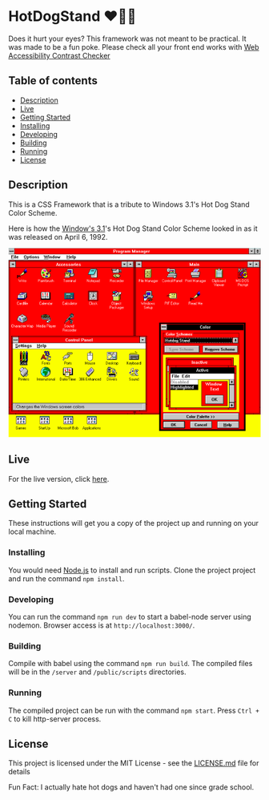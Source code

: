 # HotDogStand ❤️🌭💛
Does it hurt your eyes? This framework was not meant to be practical. It was made to be a fun poke. Please check all your front end works with [Web Accessibility Contrast Checker](https://webaim.org/resources/contrastchecker/)

## Table of contents
* [Description](#description)
* [Live](#live)
* [Getting Started](#getting-started)
* [Installing](#installing)
* [Developing](#developing)
* [Building](#building)
* [Running](#running)
* [License](#license)

## Description 
This is a CSS Framework that is a tribute to Windows 3.1's Hot Dog Stand Color Scheme.

Here is how the [Window's 3.1](https://en.wikipedia.org/wiki/Windows_3.1x "Wikipedia for Window's 3.1")'s Hot Dog Stand Color Scheme looked in as it was released on April 6, 1992.

![Window's 3.1 Hot Dog Theme](HotDogThemebyWindows3.1.png "Hot Dog Theme Inspiration")

## Live
For the live version, click [here](https://stephaniecherubin.github.io/HotDogStand/).

## Getting Started

These instructions will get you a copy of the project up and running on your local machine.


### Installing
You would need [Node.js](https://nodejs.org) to install and run scripts.
Clone the project project and run the command `npm install`.

### Developing
You can run the command `npm run dev` to start a babel-node server using nodemon. Browser access is at `http://localhost:3000/`.

### Building
Compile with babel using the command `npm run build`. The compiled files will be in
the `/server` and `/public/scripts` directories.

### Running
The compiled project can be run with the command `npm start`. Press `Ctrl + C` to kill http-server process.

## License

This project is licensed under the MIT License - see the [LICENSE.md](LICENSE.md) file for details

Fun Fact: I actually hate hot dogs and haven't had one since grade school.